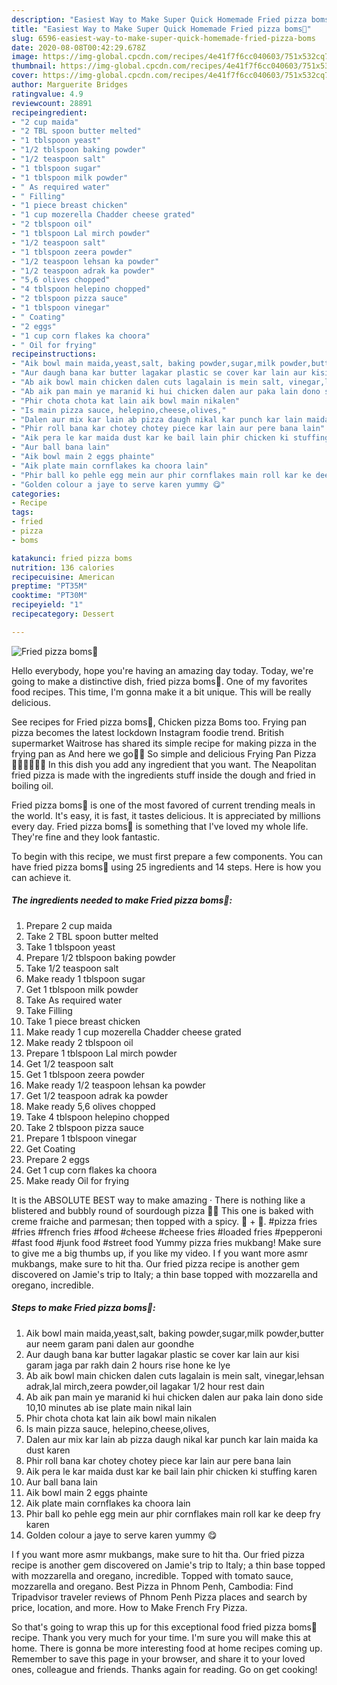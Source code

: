 ```yaml
---
description: "Easiest Way to Make Super Quick Homemade Fried pizza boms🍕"
title: "Easiest Way to Make Super Quick Homemade Fried pizza boms🍕"
slug: 6596-easiest-way-to-make-super-quick-homemade-fried-pizza-boms
date: 2020-08-08T00:42:29.678Z
image: https://img-global.cpcdn.com/recipes/4e41f7f6cc040603/751x532cq70/fried-pizza-boms🍕-recipe-main-photo.jpg
thumbnail: https://img-global.cpcdn.com/recipes/4e41f7f6cc040603/751x532cq70/fried-pizza-boms🍕-recipe-main-photo.jpg
cover: https://img-global.cpcdn.com/recipes/4e41f7f6cc040603/751x532cq70/fried-pizza-boms🍕-recipe-main-photo.jpg
author: Marguerite Bridges
ratingvalue: 4.9
reviewcount: 28891
recipeingredient:
- "2 cup maida"
- "2 TBL spoon butter melted"
- "1 tblspoon yeast"
- "1/2 tblspoon baking powder"
- "1/2 teaspoon salt"
- "1 tblspoon sugar"
- "1 tblspoon milk powder"
- " As required water"
- " Filling"
- "1 piece breast chicken"
- "1 cup mozerella Chadder cheese grated"
- "2 tblspoon oil"
- "1 tblspoon Lal mirch powder"
- "1/2 teaspoon salt"
- "1 tblspoon zeera powder"
- "1/2 teaspoon lehsan ka powder"
- "1/2 teaspoon adrak ka powder"
- "5,6 olives chopped"
- "4 tblspoon helepino chopped"
- "2 tblspoon pizza sauce"
- "1 tblspoon vinegar"
- " Coating"
- "2 eggs"
- "1 cup corn flakes ka choora"
- " Oil for frying"
recipeinstructions:
- "Aik bowl main maida,yeast,salt, baking powder,sugar,milk powder,butter aur neem garam pani dalen aur goondhe"
- "Aur daugh bana kar butter lagakar plastic se cover kar lain aur kisi garam jaga par rakh dain 2 hours rise hone ke lye"
- "Ab aik bowl main chicken dalen cuts lagalain is mein salt, vinegar,lehsan adrak,lal mirch,zeera powder,oil lagakar 1/2 hour rest dain"
- "Ab aik pan main ye maranid ki hui chicken dalen aur paka lain dono side 10,10 minutes ab ise plate main nikal lain"
- "Phir chota chota kat lain aik bowl main nikalen"
- "Is main pizza sauce, helepino,cheese,olives,"
- "Dalen aur mix kar lain ab pizza daugh nikal kar punch kar lain maida ka dust karen"
- "Phir roll bana kar chotey chotey piece kar lain aur pere bana lain"
- "Aik pera le kar maida dust kar ke bail lain phir chicken ki stuffing karen"
- "Aur ball bana lain"
- "Aik bowl main 2 eggs phainte"
- "Aik plate main cornflakes ka choora lain"
- "Phir ball ko pehle egg mein aur phir cornflakes main roll kar ke deep fry karen"
- "Golden colour a jaye to serve karen yummy 😋"
categories:
- Recipe
tags:
- fried
- pizza
- boms

katakunci: fried pizza boms 
nutrition: 136 calories
recipecuisine: American
preptime: "PT35M"
cooktime: "PT30M"
recipeyield: "1"
recipecategory: Dessert

---
```



![Fried pizza boms🍕](https://img-global.cpcdn.com/recipes/4e41f7f6cc040603/751x532cq70/fried-pizza-boms🍕-recipe-main-photo.jpg)

Hello everybody, hope you're having an amazing day today. Today, we're going to make a distinctive dish, fried pizza boms🍕. One of my favorites food recipes. This time, I'm gonna make it a bit unique. This will be really delicious.

See recipes for Fried pizza boms🍕, Chicken pizza Boms too. Frying pan pizza becomes the latest lockdown Instagram foodie trend. British supermarket Waitrose has shared its simple recipe for making pizza in the frying pan as And here we go🍕😍 So simple and delicious Frying Pan Pizza👩🏽‍🍳👨🏽‍🍳 In this dish you add any ingredient that you want. The Neapolitan fried pizza is made with the ingredients stuff inside the dough and fried in boiling oil.

Fried pizza boms🍕 is one of the most favored of current trending meals in the world. It's easy, it is fast, it tastes delicious. It is appreciated by millions every day. Fried pizza boms🍕 is something that I've loved my whole life. They're fine and they look fantastic.


To begin with this recipe, we must first prepare a few components. You can have fried pizza boms🍕 using 25 ingredients and 14 steps. Here is how you can achieve it.

<!--inarticleads1-->

##### The ingredients needed to make Fried pizza boms🍕:

1. Prepare 2 cup maida
1. Take 2 TBL spoon butter melted
1. Take 1 tblspoon yeast
1. Prepare 1/2 tblspoon baking powder
1. Take 1/2 teaspoon salt
1. Make ready 1 tblspoon sugar
1. Get 1 tblspoon milk powder
1. Take  As required water
1. Take  Filling
1. Take 1 piece breast chicken
1. Make ready 1 cup mozerella Chadder cheese grated
1. Make ready 2 tblspoon oil
1. Prepare 1 tblspoon Lal mirch powder
1. Get 1/2 teaspoon salt
1. Get 1 tblspoon zeera powder
1. Make ready 1/2 teaspoon lehsan ka powder
1. Get 1/2 teaspoon adrak ka powder
1. Make ready 5,6 olives chopped
1. Take 4 tblspoon helepino chopped
1. Take 2 tblspoon pizza sauce
1. Prepare 1 tblspoon vinegar
1. Get  Coating
1. Prepare 2 eggs
1. Get 1 cup corn flakes ka choora
1. Make ready  Oil for frying


It is the ABSOLUTE BEST way to make amazing · There is nothing like a blistered and bubbly round of sourdough pizza 🍕🍕 This one is baked with creme fraiche and parmesan; then topped with a spicy. 🍟 + 🍕. #pizza fries #fries #french fries #food #cheese #cheese fries #loaded fries #pepperoni #fast food #junk food #street food Yummy pizza fries mukbang! Make sure to give me a big thumbs up, if you like my video. I f you want more asmr mukbangs, make sure to hit tha. Our fried pizza recipe is another gem discovered on Jamie&#39;s trip to Italy; a thin base topped with mozzarella and oregano, incredible. 

<!--inarticleads2-->

##### Steps to make Fried pizza boms🍕:

1. Aik bowl main maida,yeast,salt, baking powder,sugar,milk powder,butter aur neem garam pani dalen aur goondhe
1. Aur daugh bana kar butter lagakar plastic se cover kar lain aur kisi garam jaga par rakh dain 2 hours rise hone ke lye
1. Ab aik bowl main chicken dalen cuts lagalain is mein salt, vinegar,lehsan adrak,lal mirch,zeera powder,oil lagakar 1/2 hour rest dain
1. Ab aik pan main ye maranid ki hui chicken dalen aur paka lain dono side 10,10 minutes ab ise plate main nikal lain
1. Phir chota chota kat lain aik bowl main nikalen
1. Is main pizza sauce, helepino,cheese,olives,
1. Dalen aur mix kar lain ab pizza daugh nikal kar punch kar lain maida ka dust karen
1. Phir roll bana kar chotey chotey piece kar lain aur pere bana lain
1. Aik pera le kar maida dust kar ke bail lain phir chicken ki stuffing karen
1. Aur ball bana lain
1. Aik bowl main 2 eggs phainte
1. Aik plate main cornflakes ka choora lain
1. Phir ball ko pehle egg mein aur phir cornflakes main roll kar ke deep fry karen
1. Golden colour a jaye to serve karen yummy 😋


I f you want more asmr mukbangs, make sure to hit tha. Our fried pizza recipe is another gem discovered on Jamie&#39;s trip to Italy; a thin base topped with mozzarella and oregano, incredible. Topped with tomato sauce, mozzarella and oregano. Best Pizza in Phnom Penh, Cambodia: Find Tripadvisor traveler reviews of Phnom Penh Pizza places and search by price, location, and more. How to Make French Fry Pizza. 

So that's going to wrap this up for this exceptional food fried pizza boms🍕 recipe. Thank you very much for your time. I'm sure you will make this at home. There is gonna be more interesting food at home recipes coming up. Remember to save this page in your browser, and share it to your loved ones, colleague and friends. Thanks again for reading. Go on get cooking!
